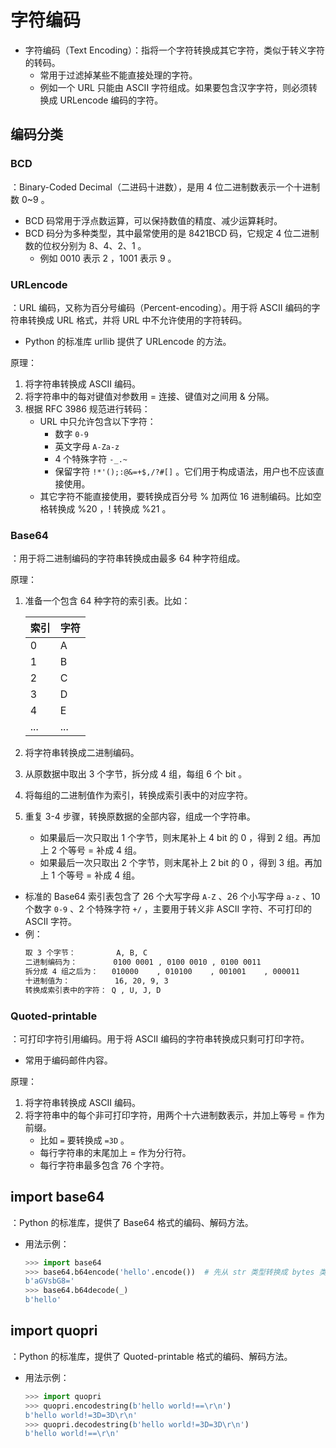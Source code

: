 # 字符编码

- 字符编码（Text Encoding）：指将一个字符转换成其它字符，类似于转义字符的转码。
  - 常用于过滤掉某些不能直接处理的字符。
  - 例如一个 URL 只能由 ASCII 字符组成。如果要包含汉字字符，则必须转换成 URLencode 编码的字符。

## 编码分类

### BCD

：Binary-Coded Decimal（二进码十进数），是用 4 位二进制数表示一个十进制数 0~9 。
- BCD 码常用于浮点数运算，可以保持数值的精度、减少运算耗时。
- BCD 码分为多种类型，其中最常使用的是 8421BCD 码，它规定 4 位二进制数的位权分别为 8、4、2、1 。
  - 例如 0010 表示 2 ，1001 表示 9 。

### URLencode

：URL 编码，又称为百分号编码（Percent-encoding）。用于将 ASCII 编码的字符串转换成 URL 格式，并将 URL 中不允许使用的字符转码。
- Python 的标准库 urllib 提供了 URLencode 的方法。

原理：
1. 将字符串转换成 ASCII 编码。
2. 将字符串中的每对键值对参数用 = 连接、键值对之间用 & 分隔。
3. 根据 RFC 3986 规范进行转码：
    - URL 中只允许包含以下字符：
      - 数字 `0-9`
      - 英文字母 `A-Za-z`
      - 4 个特殊字符 `-_.~`
      - 保留字符 `!*'();:@&=+$,/?#[]` 。它们用于构成语法，用户也不应该直接使用。
    - 其它字符不能直接使用，要转换成百分号 % 加两位 16 进制编码。比如空格转换成 %20 ，! 转换成 %21 。

### Base64

：用于将二进制编码的字符串转换成由最多 64 种字符组成。

原理：
1. 准备一个包含 64 种字符的索引表。比如：

    索引| 字符
    -|-
    0   |A
    1   |B
    2   |C
    3   |D
    4   |E
    ... |...

2. 将字符串转换成二进制编码。
3. 从原数据中取出 3 个字节，拆分成 4 组，每组 6 个 bit 。
4. 将每组的二进制值作为索引，转换成索引表中的对应字符。
5. 重复 3-4 步骤，转换原数据的全部内容，组成一个字符串。
    - 如果最后一次只取出 1 个字节，则末尾补上 4 bit 的 0 ，得到 2 组。再加上 2 个等号 = 补成 4 组。
    - 如果最后一次只取出 2 个字节，则末尾补上 2 bit 的 0 ，得到 3 组。再加上 1 个等号 = 补成 4 组。


- 标准的 Base64 索引表包含了 26 个大写字母 `A-Z` 、26 个小写字母 `a-z` 、10 个数字 `0-9` 、2 个特殊字符 `+/` ，主要用于转义非 ASCII 字符、不可打印的 ASCII 字符。
- 例：
  ```sh
  取 3 个字节：         A, B, C
  二进制编码为：        0100 0001 , 0100 0010 , 0100 0011
  拆分成 4 组之后为：   010000    , 010100    , 001001    , 000011
  十进制值为：          16, 20, 9, 3
  转换成索引表中的字符： Q , U, J, D
  ```

### Quoted-printable

：可打印字符引用编码。用于将 ASCII 编码的字符串转换成只剩可打印字符。
- 常用于编码邮件内容。

原理：
1. 将字符串转换成 ASCII 编码。
2. 将字符串中的每个非可打印字符，用两个十六进制数表示，并加上等号 = 作为前缀。
    - 比如 `=` 要转换成 `=3D` 。
    - 每行字符串的末尾加上 = 作为分行符。
    - 每行字符串最多包含 76 个字符。

## import base64

：Python 的标准库，提供了 Base64 格式的编码、解码方法。
- 用法示例：
  ```py
  >>> import base64
  >>> base64.b64encode('hello'.encode())  # 先从 str 类型转换成 bytes 类型，再转换成 Base64 编码的 bytes 类型
  b'aGVsbG8='
  >>> base64.b64decode(_)
  b'hello'
  ```

## import quopri

：Python 的标准库，提供了 Quoted-printable 格式的编码、解码方法。
- 用法示例：
  ```py
  >>> import quopri
  >>> quopri.encodestring(b'hello world!==\r\n')
  b'hello world!=3D=3D\r\n'
  >>> quopri.decodestring(b'hello world!=3D=3D\r\n')
  b'hello world!==\r\n'
  ```
